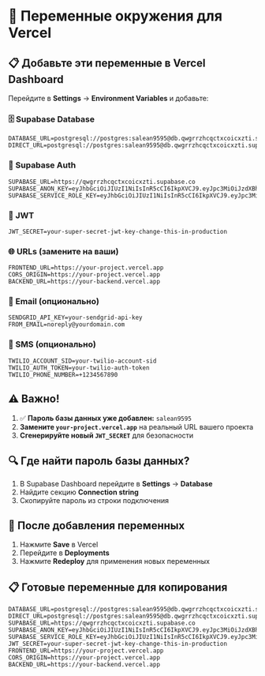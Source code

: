 # 🔧 Переменные окружения для Vercel

## 📋 Добавьте эти переменные в Vercel Dashboard

Перейдите в **Settings** → **Environment Variables** и добавьте:

### 🗄️ Supabase Database
```env
DATABASE_URL=postgresql://postgres:salean9595@db.qwgrrzhcqctxcoicxzti.supabase.co:5432/postgres
DIRECT_URL=postgresql://postgres:salean9595@db.qwgrrzhcqctxcoicxzti.supabase.co:5432/postgres
```

### 🔐 Supabase Auth
```env
SUPABASE_URL=https://qwgrrzhcqctxcoicxzti.supabase.co
SUPABASE_ANON_KEY=eyJhbGciOiJIUzI1NiIsInR5cCI6IkpXVCJ9.eyJpc3MiOiJzdXBhYmFzZSIsInJlZiI6InF3Z3JyemhjcWN0eGNvaWN4enRpIiwicm9sZSI6ImFub24iLCJpYXQiOjE3NTQ0MjIzMzgsImV4cCI6MjA2OTk5ODMzOH0.fpMj4RKRLbnZrAGfedRWu6f2plrg6oXTDRfG_CaTuzs
SUPABASE_SERVICE_ROLE_KEY=eyJhbGciOiJIUzI1NiIsInR5cCI6IkpXVCJ9.eyJpc3MiOiJzdXBhYmFzZSIsInJlZiI6InF3Z3JyemhjcWN0eGNvaWN4enRpIiwicm9sZSI6InNlcnZpY2Vfcm9sZSIsImlhdCI6MTc1NDQyMjMzOCwiZXhwIjoyMDY5OTk4MzM4fQ.JxMGpj7kVqcpkmCPNgYaB1xdSV5Cdn_A15MpmVbkEok
```

### 🔑 JWT
```env
JWT_SECRET=your-super-secret-jwt-key-change-this-in-production
```

### 🌐 URLs (замените на ваши)
```env
FRONTEND_URL=https://your-project.vercel.app
CORS_ORIGIN=https://your-project.vercel.app
BACKEND_URL=https://your-backend.vercel.app
```

### 📧 Email (опционально)
```env
SENDGRID_API_KEY=your-sendgrid-api-key
FROM_EMAIL=noreply@yourdomain.com
```

### 📱 SMS (опционально)
```env
TWILIO_ACCOUNT_SID=your-twilio-account-sid
TWILIO_AUTH_TOKEN=your-twilio-auth-token
TWILIO_PHONE_NUMBER=+1234567890
```

## ⚠️ Важно!

1. ✅ **Пароль базы данных уже добавлен:** `salean9595`
2. **Замените `your-project.vercel.app`** на реальный URL вашего проекта
3. **Сгенерируйте новый `JWT_SECRET`** для безопасности

## 🔍 Где найти пароль базы данных?

1. В Supabase Dashboard перейдите в **Settings** → **Database**
2. Найдите секцию **Connection string**
3. Скопируйте пароль из строки подключения

## 🚀 После добавления переменных

1. Нажмите **Save** в Vercel
2. Перейдите в **Deployments**
3. Нажмите **Redeploy** для применения новых переменных

## 📋 Готовые переменные для копирования

```env
DATABASE_URL=postgresql://postgres:salean9595@db.qwgrrzhcqctxcoicxzti.supabase.co:5432/postgres
DIRECT_URL=postgresql://postgres:salean9595@db.qwgrrzhcqctxcoicxzti.supabase.co:5432/postgres
SUPABASE_URL=https://qwgrrzhcqctxcoicxzti.supabase.co
SUPABASE_ANON_KEY=eyJhbGciOiJIUzI1NiIsInR5cCI6IkpXVCJ9.eyJpc3MiOiJzdXBhYmFzZSIsInJlZiI6InF3Z3JyemhjcWN0eGNvaWN4enRpIiwicm9sZSI6ImFub24iLCJpYXQiOjE3NTQ0MjIzMzgsImV4cCI6MjA2OTk5ODMzOH0.fpMj4RKRLbnZrAGfedRWu6f2plrg6oXTDRfG_CaTuzs
SUPABASE_SERVICE_ROLE_KEY=eyJhbGciOiJIUzI1NiIsInR5cCI6IkpXVCJ9.eyJpc3MiOiJzdXBhYmFzZSIsInJlZiI6InF3Z3JyemhjcWN0eGNvaWN4enRpIiwicm9sZSI6InNlcnZpY2Vfcm9sZSIsImlhdCI6MTc1NDQyMjMzOCwiZXhwIjoyMDY5OTk4MzM4fQ.JxMGpj7kVqcpkmCPNgYaB1xdSV5Cdn_A15MpmVbkEok
JWT_SECRET=your-super-secret-jwt-key-change-this-in-production
FRONTEND_URL=https://your-project.vercel.app
CORS_ORIGIN=https://your-project.vercel.app
BACKEND_URL=https://your-backend.vercel.app
``` 